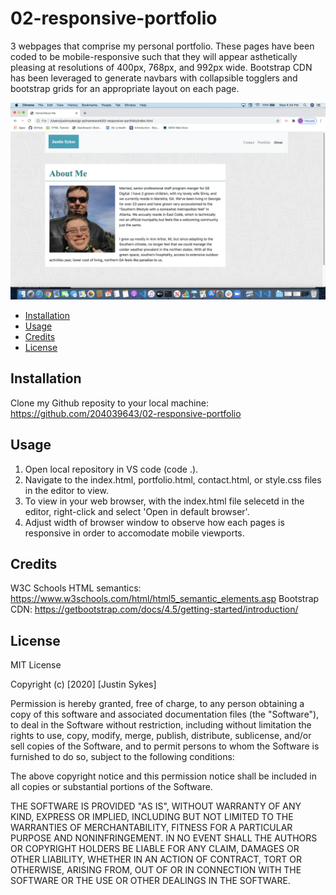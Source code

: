# 02-responsive-portfolio

3 webpages that comprise my personal portfolio. These pages have been coded to be mobile-responsive such that they will appear asthetically pleasing at resolutions of 400px, 768px, and 992px wide. Bootstrap CDN has been leveraged to generate navbars with collapsible togglers and bootstrap grids for an appropriate layout on each page.

![screenshotofmywebpage](./assets/images/myportfolioscreenshot1.png)

- [Installation](#installation)
- [Usage](#usage)
- [Credits](#credits)
- [License](#license)

## Installation

Clone my Github reposity to your local machine: https://github.com/204039643/02-responsive-portfolio

## Usage

1. Open local repository in VS code (code .).
2. Navigate to the index.html, portfolio.html, contact.html, or style.css files in the editor to view.
3. To view in your web browser, with the index.html file selecetd in the editor, right-click and select 'Open in default browser'.
4. Adjust width of browser window to observe how each pages is responsive in order to accomodate mobile viewports.

## Credits

W3C Schools HTML semantics: https://www.w3schools.com/html/html5_semantic_elements.asp
Bootstrap CDN: https://getbootstrap.com/docs/4.5/getting-started/introduction/

## License

MIT License

Copyright (c) [2020] [Justin Sykes]

Permission is hereby granted, free of charge, to any person obtaining a copy
of this software and associated documentation files (the "Software"), to deal
in the Software without restriction, including without limitation the rights
to use, copy, modify, merge, publish, distribute, sublicense, and/or sell
copies of the Software, and to permit persons to whom the Software is
furnished to do so, subject to the following conditions:

The above copyright notice and this permission notice shall be included in all
copies or substantial portions of the Software.

THE SOFTWARE IS PROVIDED "AS IS", WITHOUT WARRANTY OF ANY KIND, EXPRESS OR
IMPLIED, INCLUDING BUT NOT LIMITED TO THE WARRANTIES OF MERCHANTABILITY,
FITNESS FOR A PARTICULAR PURPOSE AND NONINFRINGEMENT. IN NO EVENT SHALL THE
AUTHORS OR COPYRIGHT HOLDERS BE LIABLE FOR ANY CLAIM, DAMAGES OR OTHER
LIABILITY, WHETHER IN AN ACTION OF CONTRACT, TORT OR OTHERWISE, ARISING FROM,
OUT OF OR IN CONNECTION WITH THE SOFTWARE OR THE USE OR OTHER DEALINGS IN THE
SOFTWARE.
